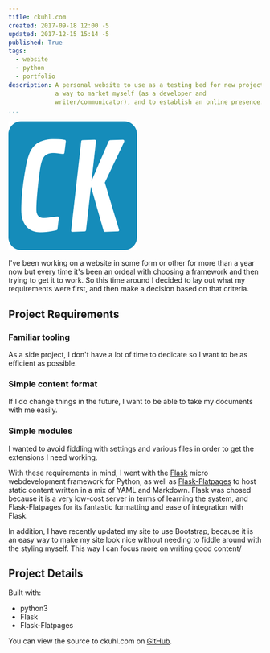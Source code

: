 ```yaml
---
title: ckuhl.com
created: 2017-09-18 12:00 -5
updated: 2017-12-15 15:14 -5
published: True
tags:
  - website
  - python
  - portfolio
description: A personal website to use as a testing bed for new projects,
             a way to market myself (as a developer and
             writer/communicator), and to establish an online presence.
...
```


<img class="hero-image" src="/static/images/2017-12-15_ckuhl-com.png"
	alt="ckuhl.com's favicon" width="256" height="256">

I've been working on a website in some form or other for more than a year
now but every time it's been an ordeal with choosing a framework and then
trying to get it to work. So this time around I decided to lay out what my
requirements were first, and then make a decision based on that criteria.

## Project Requirements

### Familiar tooling
As a side project, I don't have a lot of time to dedicate so I want to be as
efficient as possible.

### Simple content format
If I do change things in the future, I want to be able to take my documents
with me easily.

### Simple modules
I wanted to avoid fiddling with settings and various files in order to get the
extensions I need working.

With these requirements in mind, I went with the
[Flask](http://flask.pocoo.org/) micro webdevelopment framework for Python,
as well as
[Flask-Flatpages](http://flask-flatpages.readthedocs.io/en/latest/)
to host static content written in a mix of YAML and Markdown. Flask was
chosed because it is a very low-cost server in terms of learning the system,
and Flask-Flatpages for its fantastic formatting and ease of integration
with Flask.

In addition, I have recently updated my site to use Bootstrap, because it is
an easy way to make my site look nice without needing to fiddle around with the
styling myself. This way I can focus more on writing good content/

## Project Details
Built with:

- python3
- Flask
- Flask-Flatpages

You can view the source to ckuhl.com on
[GitHub](https://github.com/ckuhl/ckuhl.com/).

